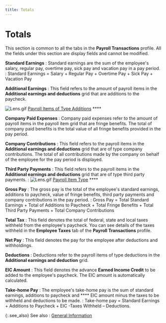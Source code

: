 ```yaml
---
title: Totals
---
```


# Totals


This section is common to all the tabs in the **Payroll 
 Transactions** profile. All the fields under this section are display  fields and cannot be modified.


**Standard Earnings**
: Standard earnings are the sum of the employee's  salary, regular pay, overtime pay, sick pay and vacation pay in a pay  period.
: Standard Earnings = Salary + Regular Pay + Overtime  Pay + Sick Pay + Vacation Pay


**Additional Earnings**
: This field refers to the amount of payroll items  in the **Additional earnings and deductions**  grid that are additions to the paycheck.


![Lens.gif]({{site.prl_baseurl}}/img/lens.gif) [Payroll  Items of Type Additions]({{site.prl_baseurl}}/misc/pay_types_of_payroll_items_of_type_additions.html) ****


**Company Paid Expenses**
: Company paid expenses refer to the amount of payroll  items in the payroll item grid that are fringe benefits. The total of  company paid benefits is the total value of all fringe benefits provided  in the pay period.


**Company Contributions**
: This field refers to the payroll items in the **Additional earnings and deductions** grid  that are of type company contributions. The total of all contributions  made by the company on behalf of the employee for the pay period is displayed.


**Third Party Payments**
: This field refers to the payroll items in the **Additional earnings and deductions** grid  that are of type third party payments.
: ![Lens.gif]({{site.prl_baseurl}}/img/lens.gif) [Payroll  Item Type]({{site.prl_baseurl}}/misc/payroll_item_type_1.html) ****


**Gross Pay**
: The gross pay is the total of the employee's standard  earnings, additions to paycheck, value of fringe benefits, third party  payments and company contributions in the pay period.
: Gross Pay = Total Standard Earnings + Total of Additions  to Paycheck + Total Fringe Benefits + Total Third Party Payments + Total  Company Contributions


**Total Tax**
: This field denotes the total of federal, state and  local taxes withheld from the employee's paycheck. You can see details  of the taxes withheld in the **Employee 
 Taxes** tab of the **Payroll Transactions**  profile.


**Net Pay**
: This field denotes the pay for the employee after  deductions and withholdings.


**Deductions**
: Deductions refer to the payroll items of type deductions  in the **Additional earnings and deduction**  grid.


**EIC Amount**
: This field denotes the advance **Earned 
 Income Credit** to be added to the employee's paycheck. The EIC amount  is automatically calculated.


**Take-home Pay**
: The employee's take-home pay is the sum of standard  earnings, additions to paycheck and **** EIC  amount minus the taxes to be withheld and deductions to be made.
: Take-home pay = Standard Earnings + Additions to  Paycheck + EIC -Taxes Withheld – Deductions.


{:.see_also}
See also
: [General Information]({{site.prl_baseurl}}/payroll-process/transaction-details/general_informationptp.html)

